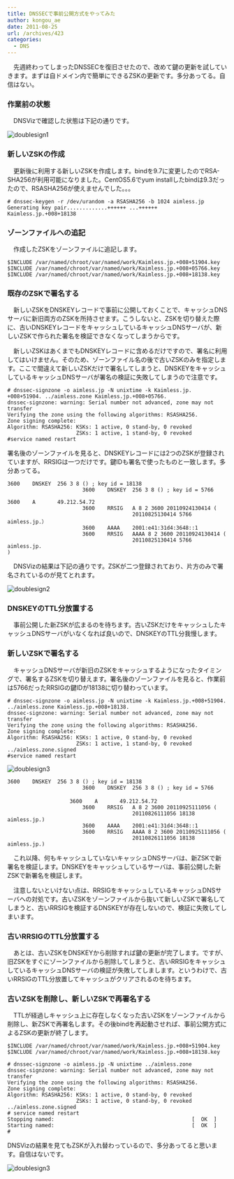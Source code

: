 ```yaml
---
title: DNSSECで事前公開方式をやってみた
author: kongou_ae
date: 2011-08-25
url: /archives/423
categories:
  - DNS
---
```

　先週終わってしまったDNSSECを復旧させたので、改めて鍵の更新を試していきます。まずは自ドメイン内で簡単にできるZSKの更新です。多分あってる。自信はない。

### 作業前の状態

　DNSVizで確認した状態は下記の通りです。

![doublesign1][1]

### 新しいZSKの作成

　更新後に利用する新しいZSKを作成します。bindを9.7に変更したのでRSA-SHA256が利用可能になりました。CentOS5.6でyum installしたbindは9.3だったので、RSASHA256が使えませんでした。。。

<pre><code># dnssec-keygen -r /dev/urandom -a RSASHA256 -b 1024 aimless.jp
Generating key pair.............++++++ ...++++++
Kaimless.jp.+008+18138
</code></pre>

### ゾーンファイルへの追記

　作成したZSKをゾーンファイルに追記します。

<pre><code>$INCLUDE /var/named/chroot/var/named/work/Kaimless.jp.+008+51904.key
$INCLUDE /var/named/chroot/var/named/work/Kaimless.jp.+008+05766.key
$INCLUDE /var/named/chroot/var/named/work/Kaimless.jp.+008+18138.key
</code></pre>

### 既存のZSKで署名する

　新しいZSKをDNSKEYレコードで事前に公開しておくことで、キャッシュDNSサーバに新旧両方のZSKを所持させます。こうしないと、ZSKを切り替えた際に、古いDNSKEYレコードをキャッシュしているキャッシュDNSサーバが、新しいZSKで作られた署名を検証できなくなってしまうからです。

　新しいZSKはあくまでもDNSKEYレコードに含めるだけですので、署名に利用してはいけません。そのため、ゾーンファイル名の後で古いZSKのみを指定します。ここで間違えて新しいZSKだけで署名してしまうと、DNSKEYをキャッシュしているキャッシュDNSサーバが署名の検証に失敗してしまうので注意です。

<pre><code># dnssec-signzone -o aimless.jp -N unixtime -k Kaimless.jp.
+008+51904. ../aimless.zone Kaimless.jp.+008+05766.
dnssec-signzone: warning: Serial number not advanced, zone may not transfer
Verifying the zone using the following algorithms: RSASHA256.
Zone signing complete:
Algorithm: RSASHA256: KSKs: 1 active, 0 stand-by, 0 revoked
                      ZSKs: 1 active, 1 stand-by, 0 revoked
#service named restart
</code></pre>

署名後のゾーンファイルを見ると、DNSKEYレコードには2つのZSKが登録されていますが、RRSIGは一つだけです。鍵IDも署名で使ったものと一致します。多分あってる。

<pre><code>3600    DNSKEY  256 3 8 () ; key id = 18138
                        3600    DNSKEY  256 3 8 () ; key id = 5766
</code></pre>

<pre><code>3600    A       49.212.54.72
                        3600    RRSIG   A 8 2 3600 20110924130414 (
                                        20110825130414 5766 aimless.jp.）
                        3600    AAAA    2001:e41:31d4:3648::1
                        3600    RRSIG   AAAA 8 2 3600 20110924130414 (
                                        20110825130414 5766 aimless.jp.
)
</code></pre>

　DNSVizの結果は下記の通りです。ZSKが二つ登録されており、片方のみで署名されているのが見てとれます。

![doublesign2][2]

### DNSKEYのTTL分放置する

　事前公開した新ZSKが広まるのを待ちます。古いZSKだけをキャッシュしたキャッシュDNSサーバがいなくなれば良いので、DNSKEYのTTL分我慢します。

### 新しいZSKで署名する

　キャッシュDNSサーバが新旧のZSKをキャッシュするようになったタイミングで、署名するZSKを切り替えます。署名後のゾーンファイルを見ると、作業前は5766だったRRSIGの鍵IDが18138に切り替わっています。

<pre><code># dnssec-signzone -o aimless.jp -N unixtime -k Kaimless.jp.+008+51904. ../aimless.zone Kaimless.jp.+008+18138.
dnssec-signzone: warning: Serial number not advanced, zone may not transfer
Verifying the zone using the following algorithms: RSASHA256.
Zone signing complete:
Algorithm: RSASHA256: KSKs: 1 active, 0 stand-by, 0 revoked
                      ZSKs: 1 active, 1 stand-by, 0 revoked
../aimless.zone.signed
#service named restart
</code></pre>

![doublesign3][3]

<pre><code>3600    DNSKEY  256 3 8 () ; key id = 18138
                        3600    DNSKEY  256 3 8 () ; key id = 5766
</code></pre>

<pre><code>　　　　　　　　　　　　3600    A       49.212.54.72
                        3600    RRSIG   A 8 2 3600 20110925111056 (
                                        20110826111056 18138 aimless.jp.)
                        3600    AAAA    2001:e41:31d4:3648::1
                        3600    RRSIG   AAAA 8 2 3600 20110925111056 (
                                        20110826111056 18138 aimless.jp.)
</code></pre>

　これ以降、何もキャッシュしていないキャッシュDNSサーバは、新ZSKで新署名を検証します。DNSKEYをキャッシュしているサーバは、事前公開した新ZSKで新署名を検証します。

　注意しないといけない点は、RRSIGをキャッシュしているキャッシュDNSサーバへの対処です。古いZSKをゾーンファイルから抜いて新しいZSKで署名してしまうと、古いRRSIGを検証するDNSKEYが存在しないので、検証に失敗してしまいます。

### 古いRRSIGのTTL分放置する

　あとは、古いZSKをDNSKEYから削除すれば鍵の更新が完了します。ですが、旧ZSKをすぐにゾーンファイルから削除してしまうと、古いRRSIGをキャッシュしているキャッシュDNSサーバの検証が失敗してしまします。というわけで、古いRRSIGのTTL分放置してキャッシュがクリアされるのを待ちます。

### 古いZSKを削除し、新しいZSKで再署名する

　TTLが経過しキャッシュ上に存在しなくなった古いZSKをゾーンファイルから削除し、新ZSKで再署名します。その後bindを再起動させれば、事前公開方式によるZSKの更新が終了します。

<pre><code>$INCLUDE /var/named/chroot/var/named/work/Kaimless.jp.+008+51904.key
$INCLUDE /var/named/chroot/var/named/work/Kaimless.jp.+008+18138.key
</code></pre>

<pre><code># dnssec-signzone -o aimless.jp -N unixtime ../aimless.zone
dnssec-signzone: warning: Serial number not advanced, zone may not transfer
Verifying the zone using the following algorithms: RSASHA256.
Zone signing complete:
Algorithm: RSASHA256: KSKs: 1 active, 0 stand-by, 0 revoked
                      ZSKs: 1 active, 0 stand-by, 0 revoked
../aimless.zone.signed
# service named restart
Stopping named:                                            [  OK  ]
Starting named:                                            [  OK  ]
#
</code></pre>

DNSVizの結果を見てもZSKが入れ替わっているので、多分あってると思います。自信はないです。

![doublesign3][4]

 [1]: http://aimless.jp/blog/images/doublesign110825_1.png
 [2]: http://aimless.jp/blog/images/doublesign110825_2.png
 [3]: http://aimless.jp/blog/images/doublesign110826_2.png
 [4]: http://aimless.jp/blog/images/doublesign110826_3.png
